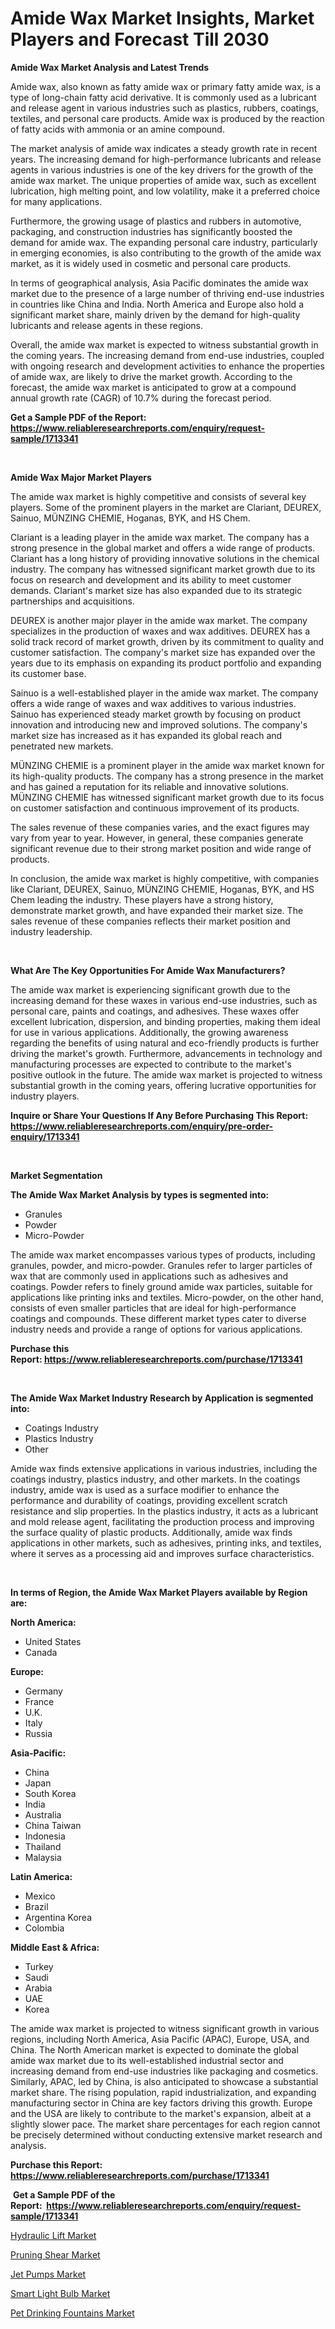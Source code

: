 <p><h1>Amide Wax Market Insights, Market Players and Forecast Till 2030</h1></p><p><strong>Amide Wax Market Analysis and Latest Trends</strong></p>
<p><p>Amide wax, also known as fatty amide wax or primary fatty amide wax, is a type of long-chain fatty acid derivative. It is commonly used as a lubricant and release agent in various industries such as plastics, rubbers, coatings, textiles, and personal care products. Amide wax is produced by the reaction of fatty acids with ammonia or an amine compound.</p><p>The market analysis of amide wax indicates a steady growth rate in recent years. The increasing demand for high-performance lubricants and release agents in various industries is one of the key drivers for the growth of the amide wax market. The unique properties of amide wax, such as excellent lubrication, high melting point, and low volatility, make it a preferred choice for many applications.</p><p>Furthermore, the growing usage of plastics and rubbers in automotive, packaging, and construction industries has significantly boosted the demand for amide wax. The expanding personal care industry, particularly in emerging economies, is also contributing to the growth of the amide wax market, as it is widely used in cosmetic and personal care products.</p><p>In terms of geographical analysis, Asia Pacific dominates the amide wax market due to the presence of a large number of thriving end-use industries in countries like China and India. North America and Europe also hold a significant market share, mainly driven by the demand for high-quality lubricants and release agents in these regions.</p><p>Overall, the amide wax market is expected to witness substantial growth in the coming years. The increasing demand from end-use industries, coupled with ongoing research and development activities to enhance the properties of amide wax, are likely to drive the market growth. According to the forecast, the amide wax market is anticipated to grow at a compound annual growth rate (CAGR) of 10.7% during the forecast period.</p></p>
<p><strong>Get a Sample PDF of the Report:&nbsp; <a href="https://www.reliableresearchreports.com/enquiry/request-sample/1713341">https://www.reliableresearchreports.com/enquiry/request-sample/1713341</a></strong></p>
<p>&nbsp;</p>
<p><strong>Amide Wax Major Market Players</strong></p>
<p><p>The amide wax market is highly competitive and consists of several key players. Some of the prominent players in the market are Clariant, DEUREX, Sainuo, MÜNZING CHEMIE, Hoganas, BYK, and HS Chem.</p><p>Clariant is a leading player in the amide wax market. The company has a strong presence in the global market and offers a wide range of products. Clariant has a long history of providing innovative solutions in the chemical industry. The company has witnessed significant market growth due to its focus on research and development and its ability to meet customer demands. Clariant's market size has also expanded due to its strategic partnerships and acquisitions.</p><p>DEUREX is another major player in the amide wax market. The company specializes in the production of waxes and wax additives. DEUREX has a solid track record of market growth, driven by its commitment to quality and customer satisfaction. The company's market size has expanded over the years due to its emphasis on expanding its product portfolio and expanding its customer base.</p><p>Sainuo is a well-established player in the amide wax market. The company offers a wide range of waxes and wax additives to various industries. Sainuo has experienced steady market growth by focusing on product innovation and introducing new and improved solutions. The company's market size has increased as it has expanded its global reach and penetrated new markets.</p><p>MÜNZING CHEMIE is a prominent player in the amide wax market known for its high-quality products. The company has a strong presence in the market and has gained a reputation for its reliable and innovative solutions. MÜNZING CHEMIE has witnessed significant market growth due to its focus on customer satisfaction and continuous improvement of its products.</p><p>The sales revenue of these companies varies, and the exact figures may vary from year to year. However, in general, these companies generate significant revenue due to their strong market position and wide range of products.</p><p>In conclusion, the amide wax market is highly competitive, with companies like Clariant, DEUREX, Sainuo, MÜNZING CHEMIE, Hoganas, BYK, and HS Chem leading the industry. These players have a strong history, demonstrate market growth, and have expanded their market size. The sales revenue of these companies reflects their market position and industry leadership.</p></p>
<p>&nbsp;</p>
<p><strong>What Are The Key Opportunities For Amide Wax Manufacturers?</strong></p>
<p><p>The amide wax market is experiencing significant growth due to the increasing demand for these waxes in various end-use industries, such as personal care, paints and coatings, and adhesives. These waxes offer excellent lubrication, dispersion, and binding properties, making them ideal for use in various applications. Additionally, the growing awareness regarding the benefits of using natural and eco-friendly products is further driving the market's growth. Furthermore, advancements in technology and manufacturing processes are expected to contribute to the market's positive outlook in the future. The amide wax market is projected to witness substantial growth in the coming years, offering lucrative opportunities for industry players.</p></p>
<p><strong>Inquire or Share Your Questions If Any Before Purchasing This Report: <a href="https://www.reliableresearchreports.com/enquiry/pre-order-enquiry/1713341">https://www.reliableresearchreports.com/enquiry/pre-order-enquiry/1713341</a></strong></p>
<p>&nbsp;</p>
<p><strong>Market Segmentation</strong></p>
<p><strong>The Amide Wax Market Analysis by types is segmented into:</strong></p>
<p><ul><li>Granules</li><li>Powder</li><li>Micro-Powder</li></ul></p>
<p><p>The amide wax market encompasses various types of products, including granules, powder, and micro-powder. Granules refer to larger particles of wax that are commonly used in applications such as adhesives and coatings. Powder refers to finely ground amide wax particles, suitable for applications like printing inks and textiles. Micro-powder, on the other hand, consists of even smaller particles that are ideal for high-performance coatings and compounds. These different market types cater to diverse industry needs and provide a range of options for various applications.</p></p>
<p><strong>Purchase this Report:&nbsp;<a href="https://www.reliableresearchreports.com/purchase/1713341">https://www.reliableresearchreports.com/purchase/1713341</a></strong></p>
<p>&nbsp;</p>
<p><strong>The Amide Wax Market Industry Research by Application is segmented into:</strong></p>
<p><ul><li>Coatings Industry</li><li>Plastics Industry</li><li>Other</li></ul></p>
<p><p>Amide wax finds extensive applications in various industries, including the coatings industry, plastics industry, and other markets. In the coatings industry, amide wax is used as a surface modifier to enhance the performance and durability of coatings, providing excellent scratch resistance and slip properties. In the plastics industry, it acts as a lubricant and mold release agent, facilitating the production process and improving the surface quality of plastic products. Additionally, amide wax finds applications in other markets, such as adhesives, printing inks, and textiles, where it serves as a processing aid and improves surface characteristics.</p></p>
<p>&nbsp;</p>
<p><strong>In terms of Region, the Amide Wax Market Players available by Region are:</strong></p>
<p>
    <p> <strong> North America: </strong>
        <ul>
            <li>United States</li>
            <li>Canada</li>
        </ul>
        </p> 
    <p> <strong> Europe: </strong>
        <ul>
            <li>Germany</li>
            <li>France</li>
            <li>U.K.</li>
            <li>Italy</li>
            <li>Russia</li>
        </ul>
        </p> 
    <p> <strong> Asia-Pacific: </strong>
        <ul>
            <li>China</li>
            <li>Japan</li>
            <li>South Korea</li>
            <li>India</li>
            <li>Australia</li>
            <li>China Taiwan</li>
            <li>Indonesia</li>
            <li>Thailand</li>
            <li>Malaysia</li>
        </ul>
        </p> 
    <p> <strong> Latin America: </strong>
        <ul>
            <li>Mexico</li>
            <li>Brazil</li>
            <li>Argentina Korea</li>
            <li>Colombia</li>
        </ul>
        </p> 
    <p> <strong> Middle East & Africa: </strong>
        <ul>
            <li>Turkey</li>
            <li>Saudi</li>
            <li>Arabia</li>
            <li>UAE</li>
            <li>Korea</li>
        </ul>
    </p>
    </p>
<p><p>The amide wax market is projected to witness significant growth in various regions, including North America, Asia Pacific (APAC), Europe, USA, and China. The North American market is expected to dominate the global amide wax market due to its well-established industrial sector and increasing demand from end-use industries like packaging and cosmetics. Similarly, APAC, led by China, is also anticipated to showcase a substantial market share. The rising population, rapid industrialization, and expanding manufacturing sector in China are key factors driving this growth. Europe and the USA are likely to contribute to the market's expansion, albeit at a slightly slower pace. The market share percentages for each region cannot be precisely determined without conducting extensive market research and analysis.</p></p>
<p><strong>Purchase this Report: <a href="https://www.reliableresearchreports.com/purchase/1713341">https://www.reliableresearchreports.com/purchase/1713341</a></strong></p>
<p>&nbsp;<strong>Get a Sample PDF of the Report:&nbsp;&nbsp;<a href="https://www.reliableresearchreports.com/enquiry/request-sample/1713341">https://www.reliableresearchreports.com/enquiry/request-sample/1713341</a></strong></p>
<p><strong></strong></p>
<p><p><a href="https://medium.com/@ishankishanrp23/analyzing-hydraulic-lift-market-global-industry-perspective-and-forecast-2023-to-2030-ebc684b6da4c">Hydraulic Lift Market</a></p><p><a href="https://medium.com/@queenlittle95/pruning-shear-market-analysis-and-sze-forecasted-for-period-from-2023-to-2030-e66786795bbb">Pruning Shear Market</a></p><p><a href="https://medium.com/@subhamgillrp23/jet-pumps-market-size-cagr-trends-2024-2030-911055c37bd5">Jet Pumps Market</a></p><p><a href="https://medium.com/@christianhunter987/smart-light-bulb-market-size-and-market-trends-complete-industry-overview-2023-to-2030-56244ef738ee">Smart Light Bulb Market</a></p><p><a href="https://medium.com/@pauladams6h/pet-drinking-fountains-market-size-reveals-the-best-marketing-channels-in-global-industry-be64910fc7cc">Pet Drinking Fountains Market</a></p></p>